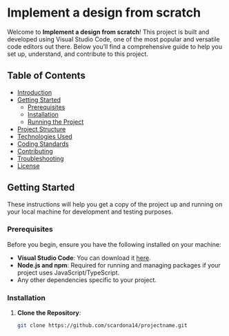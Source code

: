 # Implement a design from scratch

Welcome to **Implement a design from scratch**! This project is built and developed using Visual Studio Code, one of the most popular and versatile code editors out there. Below you’ll find a comprehensive guide to help you set up, understand, and contribute to this project.

## Table of Contents

- [Introduction](#introduction)
- [Getting Started](#getting-started)
  - [Prerequisites](#prerequisites)
  - [Installation](#installation)
  - [Running the Project](#running-the-project)
- [Project Structure](#project-structure)
- [Technologies Used](#technologies-used)
- [Coding Standards](#coding-standards)
- [Contributing](#contributing)
- [Troubleshooting](#troubleshooting)
- [License](#license)

## Getting Started

These instructions will help you get a copy of the project up and running on your local machine for development and testing purposes.

### Prerequisites

Before you begin, ensure you have the following installed on your machine:

- **Visual Studio Code**: You can download it [here](https://code.visualstudio.com/).
- **Node.js and npm**: Required for running and managing packages if your project uses JavaScript/TypeScript.
- Any other dependencies specific to your project.

### Installation

1. **Clone the Repository**:
   ```bash
   git clone https://github.com/scardona14/projectname.git